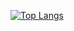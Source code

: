 [![Top Langs](https://github-readme-stats.vercel.app/api/top-langs/?username=akooimak15
)](https://github.com/anuraghazra/github-readme-stats)
